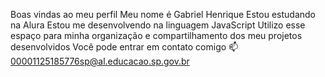 Boas vindas ao meu perfil
Meu nome é Gabriel Henrique
Estou estudando na Alura
Estou me desenvolvendo na linguagem JavaScript
Utilizo esse espaço para minha organização e compartilhamento dos meu projetos desenvolvidos
Você pode entrar em contato comigo 📫
00001125185776sp@al.educacao.sp.gov.br
